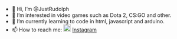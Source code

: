 - 👋 Hi, I’m @JustRudolph
- 👀 I’m interested in video games such as Dota 2, CS:GO and other.
- 🌱 I’m currently learning to code in html, javascript and arduino.
- 📫 How to reach me:
<img alt="Instagram" src="https://www.google.com/url?sa=i&url=https%3A%2F%2Fpnggrid.com%2Fdownload%2Fred-instagram-logo-image%2F&psig=AOvVaw3ceQh41BxfnAxBkZ3y_BYU&ust=1646503031173000&source=images&cd=vfe&ved=0CAsQjRxqFwoTCNDO3PWDrfYCFQAAAAAdAAAAABAD" width="20px" height="20px"/> [Instagram](https://www.instagram.com/danu_.gr/)<br>
<!---
JustRudolph/JustRudolph is a ✨ special ✨ repository because its `README.md` (this file) appears on your GitHub profile.
You can click the Preview link to take a look at your changes.
--->

